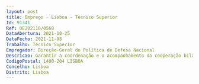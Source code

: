 ```yaml
--- 
layout: post
title: Emprego - Lisboa - Técnico Superior
Id: 91341
Ref: OE202110/0568
DataAbertura: 2021-10-25
DataFecho: 2021-11-08
Trabalho: Técnico Superior
Empregador: Direção-Geral de Política de Defesa Nacional
Descricao: Garantir a coordenação e o acompanhamento da cooperação bilateral e multilateral na área da defesa  	Preparar e integrar as comissões bilaterais e as comissões mistas, coordenando a elaboração e a concretização dos respetivos planos de atividades  Assegurar a ligação com os adidos de defesa nacionais e estrangeiros  Recolher e analisar dados referentes ao panorama nacional e internacional dos assuntos de segurança e defesa, tendo em vista a elaboração de relatórios e documentos estratégicos e técnicos de apoio à decisão  Elaborar estudos, pareceres e apontamentos na área da Política Comum de Segurança e Defesa, designadamente em aspetos ligados à implementação financeira e institucional destas políticas, Mecanismo Europeu de Apoio à Paz, Cooperação Estruturada Permanente, Fundo Europeu de Defesa, e demais iniciativas de Defesa europeia  Apoiar e acompanhar a realização de reuniões, conferências e outros eventos, de âmbito nacional e ou internacional  Dominar a estrutura organizativa e o funcionamento das instituições da UE  Apoiar a preparação de pareceres e resposta a solicitações de instituições nacionais e internacionais, na vertente de política de defesa nacional.
CodigoPostal: 1400-204 LISBOA
Concelho: Lisboa
Distrito: Lisboa
--- 
```

